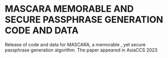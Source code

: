 # MASCARA MEMORABLE AND SECURE PASSPHRASE GENERATION CODE AND DATA
Release of code and data for MASCARA, a memorable , yet secure passphrase generation algorithm. The paper appeared in AsiaCCS 2023
